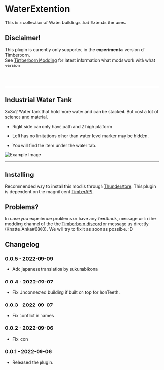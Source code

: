 # WaterExtention

This is a collection of Water buildings that Extends the uses.

## Disclaimer!

This plugin is currently only supported in the **experimental** version of Timberborn.  
See [Timberborn Modding](https://docs.google.com/spreadsheets/d/15juA0Fl6ZjbYmoNTg_vjMophBvtjMz8YNUI_KmNdtdg/edit?usp=sharing) for latest information what mods work with what version

<br />
<br />


---

## Industrial Water Tank
3x3x2 Water tank that hold more water and can be stacked. But cost a lot of science and material.
- Right side can only have path and 2 high platform 
- Left has no limitations other than water level marker may be hidden.

- You will find the item under the water tab. 

![Example Image](https://github.com/KnatteAnka/KATimberbornModsUnity/raw/master/Assets/WaterExtention/StaticFiles/Images/IndWatertank.png)

---


## Installing

Recommended way to install this mod is through [Thunderstore](https://timberborn.thunderstore.io/). This plugin is dependent on the magnificent [TimberAPI](https://github.com/Timberborn-Modding-Central/TimberAPI).

## Problems?

In case you experience problems or have any feedback, message us in the modding channel of the the [Timberborn discord](https://discord.gg/mfbBF4cWpX) or message us directly (Knatte_Anka#6800). We will try to fix it as soon as possible. :D

## Changelog

### 0.0.5 - 2022-09-09

- Add japanese translation by sukunabikona

### 0.0.4 - 2022-09-07

- Fix Unconnected building if built on top for IronTeeth.

### 0.0.3 - 2022-09-07

- Fix conflict in names

### 0.0.2 - 2022-09-06

- Fix icon

### 0.0.1 - 2022-09-06

- Released the plugin.
